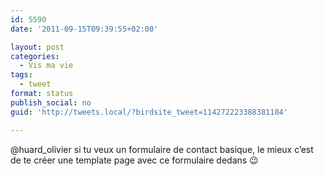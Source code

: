 ```yaml
---
id: 5590
date: '2011-09-15T09:39:55+02:00'

layout: post
categories:
  - Vis ma vie
tags:
  - tweet
format: status
publish_social: no
guid: 'http://tweets.local/?birdsite_tweet=114272223388381184'

---
```


@huard\_olivier si tu veux un formulaire de contact basique, le mieux c’est de te créer une template page avec ce formulaire dedans 😉